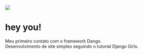 ![](https://i.ibb.co/yR3bWML/woman.png)

#  hey you!

Meu primeiro contato com o framework Dango.<br>
Desenvolvimento de site simples seguindo o tutorial Django Girls.
